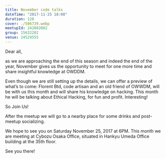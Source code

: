 ```yaml
---
title: November code talks
dateTime: "2017-11-25 18:00"
duration: 120
cover: ./506739.webp
meetupId: 242802082
group: 15632202
venue: 24529555
---
```


Dear all,

as we are approaching the end of this season and indeed the end of the year, November gives us the opportunity to meet for one more time and share insightful knowledge at OWDDM.

Even though we are still setting up the details, we can offer a preview of what’s to come: Florent Btd, code artisan and an old friend of OWWDM, will be with us this month and will share his knowledge on hacking. This month he will be talking about Ethical Hacking, for fun and profit. Interesting!

So Join Us!

After the meetup we will go to a nearby place for some drinks and post-meetup socializing.

We hope to see you on Saturday November 25, 2017 at 6PM. This month we are meeting at Cybozu Osaka Office, situated in Hankyu Umeda Office building at the 35th floor.

See you there!
